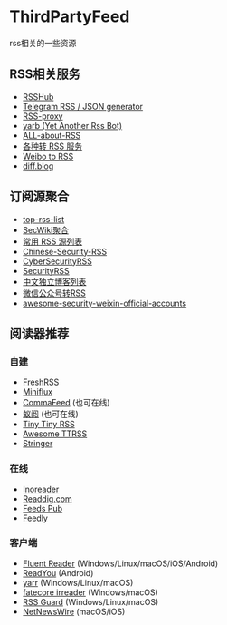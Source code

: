 # ThirdPartyFeed

rss相关的一些资源

## RSS相关服务

- [RSSHub](https://docs.rsshub.app/)
- [Telegram RSS / JSON generator](https://tg.i-c-a.su/)
- [RSS-proxy](https://github.com/damoeb/rss-proxy)
- [yarb (Yet Another Rss Bot)](https://github.com/firmianay/yarb)
- [ALL-about-RSS](https://github.com/aboutrss/ALL-about-RSS)
- [各种转 RSS 服务](https://rss.lilydjwg.me/)
- [Weibo to RSS](https://rssfeed.today/weibo/)
- [diff.blog](https://diff.blog/)


## 订阅源聚合

- [top-rss-list](https://github.com/weekend-project-space/top-rss-list)
- [SecWiki聚合](https://www.sec-wiki.com/opml/index)
- [常用 RSS 源列表](https://plink.anyfeeder.com/)
- [Chinese-Security-RSS](https://github.com/zhengjim/Chinese-Security-RSS)
- [CyberSecurityRSS](https://github.com/zer0yu/CyberSecurityRSS)
- [SecurityRSS](https://github.com/r0eXpeR/SecurityRSS)
- [中文独立博客列表](https://github.com/timqian/chinese-independent-blogs)
- [微信公众号转RSS](https://wechat2rss.xlab.app/)
- [awesome-security-weixin-official-accounts](https://github.com/DropsOfZut/awesome-security-weixin-official-accounts)


## 阅读器推荐

### 自建

- [FreshRSS](https://github.com/FreshRSS/FreshRSS)
- [Miniflux](https://github.com/miniflux/v2)
- [CommaFeed](https://github.com/Athou/commafeed) (也可在线)
- [蚁阅](https://github.com/anyant/rssant) (也可在线)
- [Tiny Tiny RSS](https://tt-rss.org)
- [Awesome TTRSS](https://ttrss.henry.wang/zh)
- [Stringer](https://github.com/stringer-rss/stringer)

### 在线

- [Inoreader](https://www.inoreader.com/)
- [Readdig.com](https://www.readdig.com/)
- [Feeds Pub](https://feeds.pub/)
- [Feedly](https://feedly.com/news-reader)

### 客户端

- [Fluent Reader](https://github.com/yang991178/fluent-reader) (Windows/Linux/macOS/iOS/Android)
- [ReadYou](https://github.com/Ashinch/ReadYou) (Android)
- [yarr](https://github.com/nkanaev/yarr) (Windows/Linux/macOS)
- [fatecore irreader](http://irreader.fatecore.com/) (Windows/macOS)
- [RSS Guard](https://github.com/martinrotter/rssguard) (Windows/Linux/macOS)
- [NetNewsWire](https://github.com/Ranchero-Software/NetNewsWire) (macOS/iOS)

